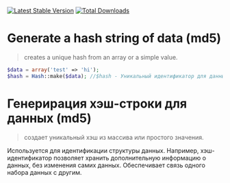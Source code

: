[![Latest Stable Version](https://poser.pugx.org/infrajs/hash/v/stable)](https://packagist.org/packages/infrajs/hash) [![Total Downloads](https://poser.pugx.org/infrajs/hash/downloads)](https://packagist.org/packages/infrajs/hash)

# Generate a hash string of data (md5)
>creates a unique hash from an array or a simple value.

```php
$data = array('test' => 'hi');
$hash = Hash::make($data); //$hash - Уникальный идентификатор для данных $data
```

# Генерирация хэш-строки для данных (md5)
>создает уникальный хэш из массива или простого значения.

Используется для идентификации структуры данных. Например, хэш-идентификатор позволяет хранить дополнительную информацию о данных, без изменения самих данных. Обеспечивает связь одного набора данных с другим.
